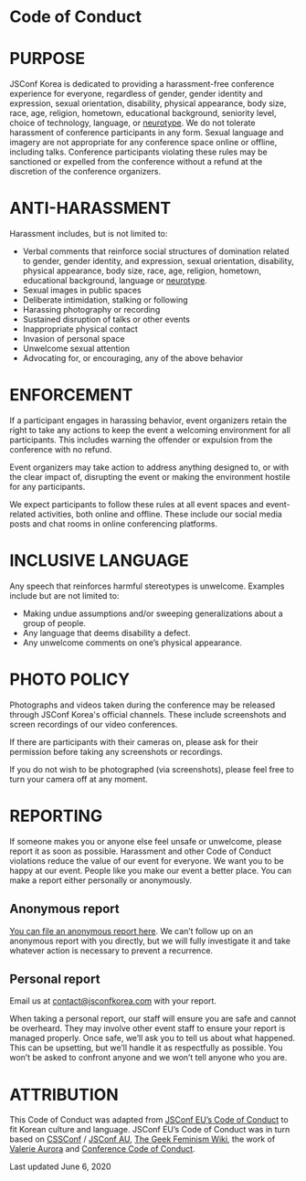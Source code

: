 # Code of Conduct

# PURPOSE

JSConf Korea is dedicated to providing a harassment-free conference experience for everyone, regardless of gender, gender identity and expression, sexual orientation, disability, physical appearance, body size, race, age, religion, hometown, educational background, seniority level, choice of technology, language, or [neurotype](https://en.wikiversity.org/wiki/The_Neurodiversity_Movement/Section_1:_The_Basics). We do not tolerate harassment of conference participants in any form. Sexual language and imagery are not appropriate for any conference space online or offline, including talks. Conference participants violating these rules may be sanctioned or expelled from the conference without a refund at the discretion of the conference organizers.

# ANTI-HARASSMENT

Harassment includes, but is not limited to:

- Verbal comments that reinforce social structures of domination related to gender, gender identity, and expression, sexual orientation, disability, physical appearance, body size, race, age, religion, hometown, educational background, language or [neurotype](https://en.wikiversity.org/wiki/The_Neurodiversity_Movement/Section_1:_The_Basics).
- Sexual images in public spaces
- Deliberate intimidation, stalking or following
- Harassing photography or recording
- Sustained disruption of talks or other events
- Inappropriate physical contact
- Invasion of personal space
- Unwelcome sexual attention
- Advocating for, or encouraging, any of the above behavior

# ENFORCEMENT

If a participant engages in harassing behavior, event organizers retain the right to take any actions to keep the event a welcoming environment for all participants. This includes warning the offender or expulsion from the conference with no refund.

Event organizers may take action to address anything designed to, or with the clear impact of, disrupting the event or making the environment hostile for any participants.

We expect participants to follow these rules at all event spaces and event-related activities, both online and offline. These include our social media posts and chat rooms in online conferencing platforms.

# INCLUSIVE LANGUAGE

Any speech that reinforces harmful stereotypes is unwelcome. Examples include but are not limited to:

- Making undue assumptions and/or sweeping generalizations about a group of people.
- Any language that deems disability a defect.
- Any unwelcome comments on one’s physical appearance.

# PHOTO POLICY

Photographs and videos taken during the conference may be released through JSConf Korea's official channels. These include screenshots and screen recordings of our video conferences.

If there are participants with their cameras on, please ask for their permission before taking any screenshots or recordings.

If you do not wish to be photographed (via screenshots), please feel free to turn your camera off at any moment.

# REPORTING

If someone makes you or anyone else feel unsafe or unwelcome, please report it as soon as possible. Harassment and other Code of Conduct violations reduce the value of our event for everyone. We want you to be happy at our event. People like you make our event a better place. You can make a report either personally or anonymously.

## Anonymous report

[You can file an anonymous report here](https://jsconfkorea.com/report/). We can’t follow up on an anonymous report with you directly, but we will fully investigate it and take whatever action is necessary to prevent a recurrence.

## Personal report

Email us at [contact@jsconfkorea.com](mailto:contact@jsconfkorea.com) with your report.

When taking a personal report, our staff will ensure you are safe and cannot be overheard. They may involve other event staff to ensure your report is managed properly. Once safe, we’ll ask you to tell us about what happened. This can be upsetting, but we’ll handle it as respectfully as possible. You won’t be asked to confront anyone and we won’t tell anyone who you are.

# ATTRIBUTION

This Code of Conduct was adapted from [JSConf EU’s Code of Conduct](https://2019.jsconf.eu/code-of-conduct/) to fit Korean culture and language. JSConf EU’s Code of Conduct was in turn based on [CSSConf](https://2019.cssconf.eu/code-of-conduct/) / [JSConf AU](http://jsconfau.com/), [The Geek Feminism Wiki](https://geekfeminism.wikia.org/wiki/Diversity_statement), the work of [Valerie Aurora](https://frameshiftconsulting.com/code-of-conduct-training/) and [Conference Code of Conduct](https://confcodeofconduct.com/).

Last updated June 6, 2020
